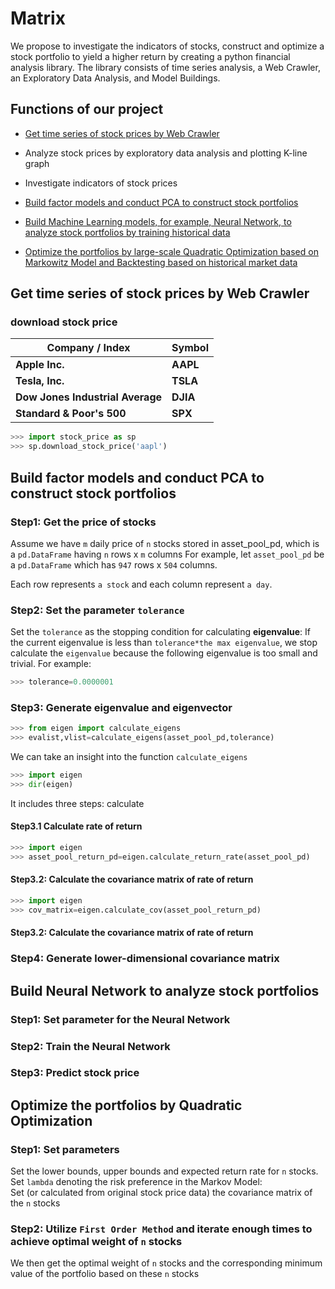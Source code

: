 # Matrix
We propose to investigate the indicators of stocks, construct and optimize a stock portfolio to yield a higher return by creating a python financial analysis library. The library consists of time series analysis, a Web Crawler, an Exploratory Data Analysis, and Model Buildings.

## Functions of our project

- [Get time series of stock prices by Web Crawler](#get-time-series-of-stock-prices-by-web-crawler)

- Analyze stock prices by exploratory data analysis and plotting K-line graph

- Investigate indicators of stock prices

- [Build factor models and conduct PCA to construct stock portfolios](#build-factor-models-and-conduct-pca-to-construct-stock-portfolios)

- [Build Machine Learning models, for example, Neural Network, to analyze stock portfolios by training historical data](#build-neural-network-to-analyze-stock-portfolios)

- [Optimize the portfolios by large-scale Quadratic Optimization based on Markowitz Model and Backtesting based on historical market data](#optimize-the-portfolios-by-quadratic-optimization)

## Get time series of stock prices by Web Crawler
### download stock price
Company / Index|Symbol                                                                                                                                             
---------- | -----------
**Apple Inc.**|**AAPL**
**Tesla, Inc.**|**TSLA**
**Dow Jones Industrial Average** |**DJIA**                                                 
**Standard & Poor's 500**| **SPX**
```python
>>> import stock_price as sp
>>> sp.download_stock_price('aapl')
```

## Build factor models and conduct PCA to construct stock portfolios
### Step1: Get the price of stocks
Assume we have `m` daily price of `n` stocks stored in asset_pool_pd, which is a `pd.DataFrame` having `n` rows x `m` columns
For example, let `asset_pool_pd` be a `pd.DataFrame` which has `947` rows x `504` columns. 

Each row represents `a stock` and each column represent `a day`.
### Step2: Set the parameter `tolerance`
Set the `tolerance` as the stopping condition for calculating **eigenvalue**: If the current eigenvalue is less than `tolerance*the max eigenvalue`, we stop calculate the `eigenvalue` because the following eigenvalue is too small and trivial.
For example:  
```python
>>> tolerance=0.0000001
```
### Step3: Generate eigenvalue and eigenvector
```python
>>> from eigen import calculate_eigens 
>>> evalist,vlist=calculate_eigens(asset_pool_pd,tolerance)
```
We can take an insight into the function `calculate_eigens`  
```python
>>> import eigen
>>> dir(eigen)
```
It includes three steps: calculate 
#### Step3.1 Calculate rate of return
```python
>>> import eigen 
>>> asset_pool_return_pd=eigen.calculate_return_rate(asset_pool_pd)
```
#### Step3.2: Calculate the covariance matrix of rate of return
```python
>>> import eigen 
>>> cov_matrix=eigen.calculate_cov(asset_pool_return_pd)
```
#### Step3.2: Calculate the covariance matrix of rate of return

### Step4: Generate lower-dimensional covariance matrix


## Build Neural Network to analyze stock portfolios
### Step1: Set parameter for the Neural Network

### Step2: Train the Neural Network

### Step3: Predict stock price

## Optimize the portfolios by Quadratic Optimization
### Step1: Set parameters
Set the lower bounds, upper bounds and expected return rate for `n` stocks.   
Set `lambda` denoting the risk preference in the Markov Model:   
Set (or calculated from original stock price data) the covariance matrix of the `n` stocks  
### Step2: Utilize `First Order Method` and iterate enough times to achieve optimal weight of `n` stocks
We then get the optimal weight of `n` stocks and the corresponding minimum value of the portfolio based on these `n` stocks  

